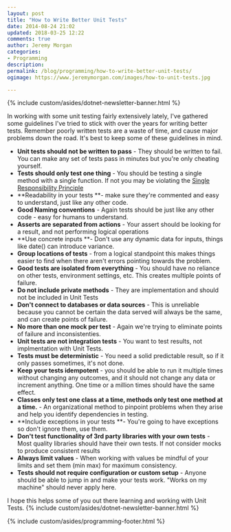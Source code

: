 ```yaml
---
layout: post
title: "How to Write Better Unit Tests"
date: 2014-08-24 21:02
updated: 2018-03-25 12:22
comments: true
author: Jeremy Morgan
categories: 
- Programming
description: 
permalink: /blog/programming/how-to-write-better-unit-tests/
ogimage: https://www.jeremymorgan.com/images/how-to-unit-tests.jpg

---
```

{% include custom/asides/dotnet-newsletter-banner.html %}

In working with some unit testing fairly extensively lately, I've gathered some guidelines I've tried to stick with over the years for writing better tests. Remember poorly written tests are a waste of time, and cause major problems down the road. It's best to keep some of these guidelines in mind. 
<!-- more -->

- **Unit tests should not be written to pass** - They should be written to fail. You can make any set of tests pass in minutes but you're only cheating yourself. 
- **Tests should only test one thing** - You should be testing a single method with a single function. If not you may be violating the <a href="/blog/programming/single-responsibility-principle/" target="_blank">Single Responsibility Principle</a>
- **Readability in your tests **- make sure they're commented and easy to understand, just like any other code.
- **Good Naming conventions** - Again tests should be just like any other code - easy for humans to understand.
- **Asserts are separated from actions** - Your assert should be looking for a result, and not performing logical operations
- **Use concrete inputs **- Don't use any dynamic data for inputs, things like date() can introduce variance.
- **Group locations of tests** - from a logical standpoint this makes things easier to find when there aren't errors pointing towards the problem.
- **Good tests are isolated from everything** - You should have no reliance on other tests, environment settings, etc. This creates multiple points of failure.
- **Do not include private methods** - They are implementation and should not be included in Unit Tests
- **Don't connect to databases or data sources** - This is unreliable because you cannot be certain the data served will always be the same, and can create points of failure.
- **No more than one mock per test** - Again we're trying to eliminate points of failure and inconsistenties.
- **Unit tests are not integration tests** - You want to test results, not implmentation with Unit Tests.
- **Tests must be deterministic** - You need a solid predictable result, so if it only passes sometimes, it's not done.
- **Keep your tests idempotent** - you should be able to run it multiple times without changing any outcomes, and it should not change any data or increment anything. One time or a million times should have the same effect.
- **Classes only test one class at a time, methods only test one method at a time.** - An organizational method to pinpoint problems when they arise and help you identify dependencies in testing.
- **Include exceptions in your tests **- You're going to have exceptions so don't ignore them, use them.
- **Don't test functionality of 3rd party libraries with your own tests** - Most quality libraries should have their own tests. If not consider mocks to produce consistent results
- **Always limit values** - When working with values be mindful of your limits and set them (min max) for maximum consistency.
- **Tests should not require configuration or custom setup** - Anyone should be able to jump in and make your tests work. "Works on my machine" should never apply here.

I hope this helps some of you out there learning and working with Unit Tests. 
{% include custom/asides/dotnet-newsletter-banner.html %}

{% include custom/asides/programming-footer.html %}